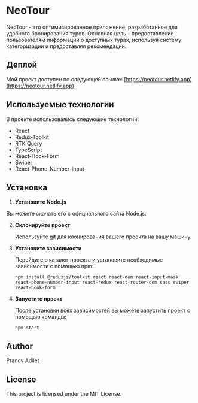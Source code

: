 # NeoTour

NeoTour - это оптимизированное приложение, разработанное для удобного бронирования туров. Основная цель - предоставление пользователям информации о доступных турах, используя систему категоризации и предоставляя рекомендации.

## Деплой

Мой проект доступен по следующей ссылке: [https://neotour.netlify.app](https://neotour.netlify.app)

## Используемые технологии

В проекте использовались следующие технологии:

- React
- Redux-Toolkit
- RTK Query
- TypeScript
- React-Hook-Form
- Swiper
- React-Phone-Number-Input

## Установка

1. **Установите Node.js**

  Вы можете скачать его с официального сайта Node.js.

2. **Склонируйте проект**

   Используйте git для клонирования вашего проекта на вашу машину.

3. **Установите зависимости**

   Перейдите в каталог проекта и установите необходимые зависимости с помощью npm:

   ```
   npm install @reduxjs/toolkit react react-dom react-input-mask react-phone-number-input react-redux react-router-dom sass swiper react-hook-form
   ```

4. **Запустите проект**

   После установки всех зависимостей вы можете запустить проект с помощью команды:

   ```
   npm start
   ```

## Author

Pranov Adilet

## License

This project is licensed under the MIT License.

